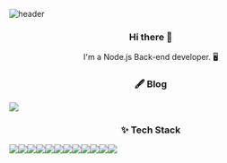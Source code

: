 ![header](https://capsule-render.vercel.app/api?type=Waving&color=gradient&height=200&section=header&reversal=true&text=SangGyun%20Cho&fontSize=80&animation=twinkling)

<h3 align="center">Hi there 👋</h3>
<p align="center">
I'm a Node.js Back-end developer. 🖥 <br>
</p>

<h3 align=center>🖋 Blog</h3>
  <div align=center style="display:flex">
  <a href="https://velog.io/@jguuun" target='_blank'>
    <img align=center src="https://img.shields.io/badge/Velog-1DBF73?style=flat-square&logo=Vimeo&logoColor=white"/>
  </a>
  </div>



<h3 align=center>✨ Tech Stack</h3>
<div align=center style="display:flex">
<img src="https://img.shields.io/badge/JavaScript-F7DF1E?style=flat-square&logo=JavaScript&logoColor=white"/>
<img src="https://img.shields.io/badge/TypeScript-3178C6?style=flat-square&logo=TypeScript&logoColor=white"/>
<img src="https://img.shields.io/badge/Node.js-339933?style=flat-square&logo=Node.js&logoColor=white"/>
<img src="https://img.shields.io/badge/NestJS-E0234E?style=flat-square&logo=NestJS&logoColor=white"/>
<img src="https://img.shields.io/badge/Docker-2496ED?style=flat-square&logo=Docker&logoColor=white"/><br/>
<img src="https://img.shields.io/badge/MongoDB-47A248?style=flat-square&logo=MongoDB&logoColor=white"/>
<img src="https://img.shields.io/badge/MySQL-4479A1?style=flat-square&logo=MySQL&logoColor=white"/>
<img src="https://img.shields.io/badge/HTML5-E34F26?style=flat-square&logo=HTML5&logoColor=white"/>
<img src="https://img.shields.io/badge/CSS3-1572B6?style=flat-square&logo=CSS3&logoColor=white"/>
<img src="https://img.shields.io/badge/C-A8B9CC?style=flat-square&logo=C&logoColor=white"/>
<img src="https://img.shields.io/badge/Java-AA3333?style=flat-square&logo=Java&logoColor=white"/>
<img src="https://img.shields.io/badge/Git-F05032?style=flat-square&logo=Git&logoColor=white"/>
</div>
